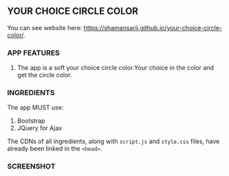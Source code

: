 YOUR CHOICE CIRCLE COLOR
------------------------
You can see website here: https://shamansarii.github.io/your-choice-circle-color/.

### APP FEATURES

1. The app is a soft your choice circle color.Your choice in the color and get the circle color.

### INGREDIENTS

The app MUST use:
1. Bootstrap
2. JQuery for Ajax

The CDNs of all ingredients, along with `script.js` and `style.css` files, have already been linked in the `<head>`.

### SCREENSHOT

